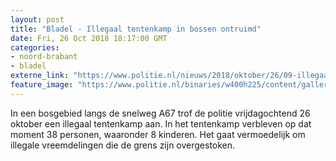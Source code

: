 ```yaml
---
layout: post
title: "Bladel - Illegaal tentenkamp in bossen ontruimd"
date: Fri, 26 Oct 2018 18:17:00 GMT
categories: 
- noord-brabant 
- bladel 
externe_link: "https://www.politie.nl/nieuws/2018/oktober/26/09-illegaal-tentenkamp-in-bossen-ontruimd.html"
feature_image: "https://www.politie.nl/binaries/w400h225/content/gallery/politie/nieuws/2018/oktober/09-ob/20181026-bladel.jpg"
---
```


In een bosgebied langs de snelweg A67 trof de politie vrijdagochtend 26 oktober een illegaal tentenkamp aan. In het tentenkamp verbleven op dat moment 38 personen, waaronder 8 kinderen. Het gaat vermoedelijk om illegale vreemdelingen die de grens zijn overgestoken.
